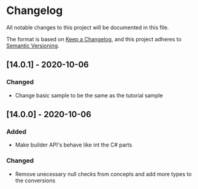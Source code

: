# Changelog
All notable changes to this project will be documented in this file.

The format is based on [Keep a Changelog](https://keepachangelog.com/en/1.0.0/),
and this project adheres to [Semantic Versioning](https://semver.org/spec/v2.0.0.html).

## [14.0.1] - 2020-10-06
### Changed
- Change basic sample to be the same as the tutorial sample

## [14.0.0] - 2020-10-06
### Added
- Make builder API's behave like int the C# parts
### Changed
- Remove unecessary null checks from concepts and add more types to the conversions

